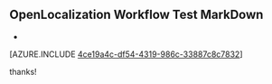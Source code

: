 ## OpenLocalization Workflow Test MarkDown
* 

[AZURE.INCLUDE [4ce19a4c-df54-4319-986c-33887c8c7832](calleeMd1.md)]

 
thanks!